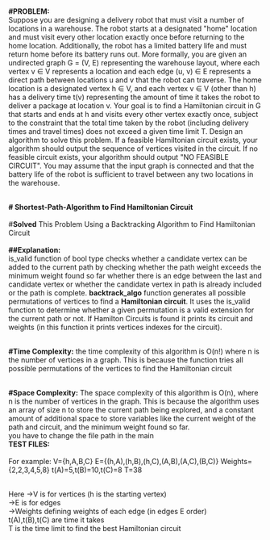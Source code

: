<br>**#PROBLEM:** 
<br>Suppose you are designing a delivery robot that must visit a number of locations in a warehouse. The robot
starts at a designated "home" location and must visit every other location exactly once before returning to the home location. Additionally, the robot has a limited battery life and must return home before its battery runs out. More formally, you are given an undirected graph G = (V, E) representing the warehouse layout, where each vertex v ∈ V represents a location and each edge (u, v) ∈ E represents a direct path between locations u and v that the robot can traverse. The home location is a designated vertex h ∈ V, and each vertex v ∈ V (other than h) has a delivery time t(v) representing the amount of time it takes the robot to deliver a package at location v. Your goal is to find a Hamiltonian circuit in G that starts and ends at h and visits every other vertex exactly once, subject to the constraint that the total time taken by the robot (including delivery times and travel times) does not exceed a given time limit T. Design an algorithm to solve this problem. If a feasible Hamiltonian circuit exists, your algorithm should output the sequence of vertices visited in the circuit. If no feasible circuit exists, your algorithm should output "NO FEASIBLE CIRCUIT". You may assume that the input graph is connected and that the battery life of the robot is sufficient to travel between any two locations in the warehouse.  

<br>**# Shortest-Path-Algorithm to Find Hamiltonian Circuit**  
<br>#**Solved** This Problem Using a Backtracking Algorithm to Find Hamiltonian Circuit  
<br>**##Explanation:**
<br>is_valid function of bool type checks whether a candidate vertex can be added to the current path by checking whether the path weight exceeds the minimum weight found so far whether there is an edge between the last and candidate vertex or whether the candidate vertex in path is already included or the path is complete.
**backtrack_algo** function generates all possible permutations of vertices to find a **Hamiltonian circuit**. It uses the is_valid function to determine whether a given permutation is a valid extension for the current path or not. If Hamilton Circuits is found it prints its circuit and weights (in this function it prints vertices indexes for the circuit).  

<br>**#Time Complexity:**
the time complexity of this algorithm is O(n!) where n is the number of vertices in a graph. This is because the function tries all possible permutations of the vertices to find the Hamiltonian circuit  

<br>**#Space Complexity:**
The space complexity of this algorithm is O(n), where n is the number of vertices in the graph. This is because the algorithm uses an array of size n to store the current path being explored, and a constant amount of additional space to store variables like the current weight of the path and circuit, and the minimum weight found so far.
<br>you have to change the file path in the main
<br>**TEST FILES:**  
<br>For example:
V={h,A,B,C}
E={(h,A),(h,B),(h,C),(A,B),(A,C),(B,C)}
Weights={2,2,3,4,5,8}
t(A)=5,t(B)=10,t(C)=8
T=38

<br>Here ->V is for vertices (h is the starting vertex)
<br>->E is for edges 
<br>->Weights defining weights of each edge (in edges E order)
<br>t(A),t(B),t(C) are time it takes
<br>T is the time limit to find the best Hamiltonian circuit




